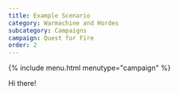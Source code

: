 ```yaml
---
title: Example Scenario
category: Warmachine and Hordes
subcategory: Campaigns
campaign: Quest for Fire
order: 2
---
```

{% include menu.html menutype="campaign" %}

Hi there!

